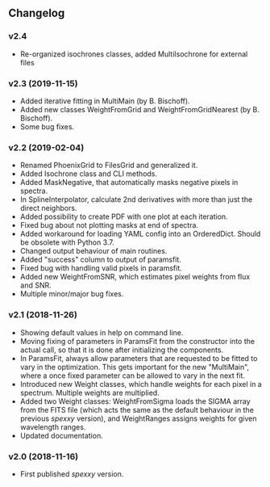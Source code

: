 ## Changelog

### v2.4
* Re-organized isochrones classes, added MultiIsochrone for external files

### v2.3 (2019-11-15)
* Added iterative fitting in MultiMain (by B. Bischoff).
* Added new classes WeightFromGrid and WeightFromGridNearest (by B. Bischoff).
* Some bug fixes.

### v2.2 (2019-02-04)
* Renamed PhoenixGrid to FilesGrid and generalized it.
* Added Isochrone class and CLI methods.
* Added MaskNegative, that automatically masks negative pixels in spectra.
* In SplineInterpolator, calculate 2nd derivatives with more than just the direct neighbors.
* Added possibility to create PDF with one plot at each iteration. 
* Fixed bug about not plotting masks at end of spectra. 
* Added workaround for loading YAML config into an OrderedDict. Should be obsolete with Python 3.7.
* Changed output behaviour of main routines.
* Added "success" column to output of paramsfit.
* Fixed bug with handling valid pixels in paramsfit.
* Added new WeightFromSNR, which estimates pixel weights from flux and SNR.
* Multiple minor/major bug fixes.

### v2.1 (2018-11-26)
* Showing default values in help on command line.
* Moving fixing of parameters in ParamsFit from the constructor into the actual call, so that it is done after
  initializing the components.
* In ParamsFit, always allow parameters that are requested to be fitted to vary in the optimization. This gets important
  for the new "MultiMain", where a once fixed parameter can be allowed to vary in the next fit.
* Introduced new Weight classes, which handle weights for each pixel in a spectrum. Multiple weights are multiplied.
* Added two Weight classes: WeightFromSigma loads the SIGMA array from the FITS file (which acts the same as the
  default behaviour in the previous *spexxy* version), and WeightRanges assigns weights for given wavelength ranges.
* Updated documentation.

### v2.0 (2018-11-16)
* First published *spexxy* version.
